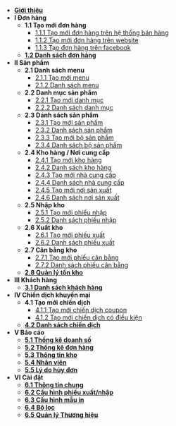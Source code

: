 - [**Giới thiệu**](eshop/README.md)
- **I Đơn hàng**
     - **1.1 Tạo mới đơn hàng**
	     - [1.1.1 Tạo mới đơn hàng trên hệ thống bán hàng](eshop/taodonhangtrenhethong.md)
	     - [1.1.2 Tạo mới đơn hàng trên website](eshop/taodontrenwebsite.md)
		 - [1.1.3 Tạo đơn hàng trên facebook](eshop/taodonhangquamess.md)
	 - [**1.2 Danh sách đơn hàng**](eshop/danhsachdonhang.md)
- **II Sản phẩm**   
     - **2.1 Danh sách menu**
	     - [2.1.1 Tạo mới menu](eshop/taomenu.md)
		 - [2.1.2 Danh sách menu](eshop/danhsachmenu.md)
     - **2.2 Danh mục sản phẩm**
	     - [2.2.1 Tạo mới danh mục](eshop/taodanhmuc.md)
		 - [2.2.2 Danh sách danh mục](eshop/danhsachdanhmuc.md)
     - **2.3 Danh sách sản phẩm**
	     - [2.3.1 Tạo mới sản phẩm](eshop/taosanpham.md)
		 - [2.3.2 Danh sách sản phẩm](eshop/danhsachsanpham.md)
		 - [2.3.3 Tạo mới bộ sản phẩm](eshop/taobosanpham.md)
		 - [2.3.4 Danh sách bộ sản phẩm](eshop/danhsachbosanpham.md)
     - **2.4 Kho hàng / Nơi cung cấp**
	     - [2.4.1 Tạo mới kho hàng](eshop/taokhohang.md)
		 - [2.4.2 Danh sách kho hàng](eshop/danhsachkhohang.md)
		 - [2.4.3 Tạo mới nhà cung cấp](eshop/taonhacungcap.md)
		 - [2.4.4 Danh sách nhà cung cấp](eshop/danhsachnhacungcap.md)
		 - [2.4.5 Tạo mới nơi sản xuất](eshop/taomoinoisanxuat.md)
		 - [2.4.6 Danh sách nơi sản xuất](eshop/danhsachnoisanxuat.md)
     - **2.5 Nhập kho**
         - [2.5.1 Tạo mới phiếu nhập](eshop/taophieunhap.md)
		 - [2.5.2 Danh sách phiếu nhập](eshop/danhsachphieunhap.md)
     - **2.6 Xuất kho**
	     - [2.6.1 Tạo mới phiếu xuất](eshop/taophieuxuat.md)
		 - [2.6.2 Danh sách phiếu xuất](eshop/danhsachphieuxuat.md)
     - **2.7 Cân bằng kho**
	     - [2.7.1 Tạo mới phiếu cân bằng](eshop/taophieucanbang.md)
		 - [2.7.2 Danh sách phiếu cân bằng](eshop/danhsachphieucanbang.md)
	 - [**2.8 Quản lý tồn kho**](eshop/quanlytonkho.md)
- **III Khách hàng**
     - [**3.1 Danh sách khách hàng**](eshop/danhsachkhachhang.md)  
- **IV Chiến dịch khuyến mại**
	 - **4.1 Tạo mới chiến dịch**
	     - [4.1.1 Tạo mới chiến dịch coupon](eshop/taochiendichcoupon.md)
	     - [4.1.2 Tạo mới chiến dịch có điều kiện](eshop/taochiendichcodieukien.md)
	 - [**4.2 Danh sách chiến dịch**](eshop/danhsachchiendich.md)
- **V Báo cáo**
     - [**5.1 Thống kê doanh số**](eshop/thongkedoanhso.md)
	 - [**5.2 Thống kê đơn hàng**](eshop/thongkedonhang.md)
	 - [**5.3 Thông tin kho**](eshop/thongtinkho.md)
	 - [**5.4 Nhân viên**](eshop/nhanvien.md)
	 - [**5.5 Lý do hủy đơn**](eshop/lydohuydon.md)
- **VI Cài đặt**
     - [**6.1 Thông tin chung**](eshop/thongtinchung.md)
	 - [**6.2 Cấu hình phiếu xuất/nhập**](eshop/cauhinhxuatnhap.md)
	 - [**6.3 Cấu hình mẫu in**](eshop/cauhinhmauin.md)
     - [**6.4 Bộ lọc**](eshop/boloc.md)
	 - [**6.5 Quản lý Thương hiệu**](eshop/tagsthuonghieu.md)
	     